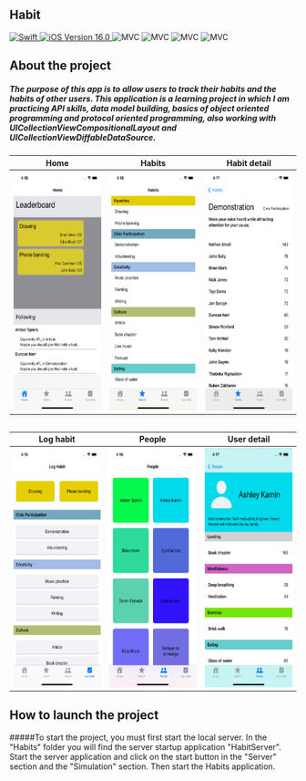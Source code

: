 ## Habit

<p align="left"> 
<a href="https://swift.org">
<img src="https://img.shields.io/badge/Swift-5.7-orange" alt="Swift" />
</a>
<a href="https://developer.apple.com/ios/">
<img src="https://img.shields.io/badge/iOS-15.0%2B-success" alt="iOS Version 16.0"/>
</a>
<img src="https://img.shields.io/badge/MVC-ff69b4" alt="MVC" />
<img src="https://img.shields.io/badge/UIKit-white" alt="MVC" />
<img src="https://img.shields.io/badge/storyboard-purple" alt="MVC" />
<img src="https://img.shields.io/badge/API-yellow" alt="MVC" />
</p>

## About the project

##### The purpose of this app is to allow users to track their habits and the habits of other users. This application is a learning project in which I am practicing API skills, data model building, basics of object oriented programming and protocol oriented programming, also working with UICollectionViewCompositionalLayout and UICollectionViewDiffableDataSource.

| Home | Habits | Habit detail |
| --- | --- | --- |
|<img src="./Demo_Image/Home.png" height="420">|<img src="./Demo_Image/Habits.png" height="420">|<img src="./Demo_Image/Habit_detail.png" height="420">|

##

| Log habit | People | User detail |
| --- | --- | --- |
|<img src="./Demo_Image/Log_habit.png" height="420">|<img src="./Demo_Image/People.png" height="420">|<img src="./Demo_Image/User_detail.png" height="420">|


## How to launch the project

#####To start the project, you must first start the local server. In the "Habits" folder you will find the server startup application "HabitServer".  Start the server application and click on the start button in the "Server" section and the "Simulation" section. Then start the Habits application.


